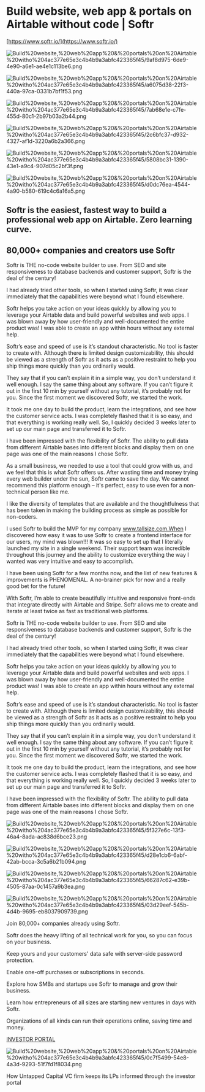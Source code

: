 # Build website, web app & portals on Airtable without code | Softr

[https://www.softr.io/](https://www.softr.io/)

![Build%20website,%20web%20app%20&%20portals%20on%20Airtable%20witho%204ac377e65e3c4b4b9a3abfc423365f45/9af8d975-6de9-4e90-a6e1-ae4e1c113be6.png](Build%20website,%20web%20app%20&%20portals%20on%20Airtable%20witho%204ac377e65e3c4b4b9a3abfc423365f45/9af8d975-6de9-4e90-a6e1-ae4e1c113be6.png)

![Build%20website,%20web%20app%20&%20portals%20on%20Airtable%20witho%204ac377e65e3c4b4b9a3abfc423365f45/a6075d38-22f3-440a-97ca-0331b7bf1f53.png](Build%20website,%20web%20app%20&%20portals%20on%20Airtable%20witho%204ac377e65e3c4b4b9a3abfc423365f45/a6075d38-22f3-440a-97ca-0331b7bf1f53.png)

![Build%20website,%20web%20app%20&%20portals%20on%20Airtable%20witho%204ac377e65e3c4b4b9a3abfc423365f45/7ab68e1e-c7fe-455d-80c1-2b97b03a2b44.png](Build%20website,%20web%20app%20&%20portals%20on%20Airtable%20witho%204ac377e65e3c4b4b9a3abfc423365f45/7ab68e1e-c7fe-455d-80c1-2b97b03a2b44.png)

![Build%20website,%20web%20app%20&%20portals%20on%20Airtable%20witho%204ac377e65e3c4b4b9a3abfc423365f45/2c6bfc37-d932-4327-af1d-3220a6b2a366.png](Build%20website,%20web%20app%20&%20portals%20on%20Airtable%20witho%204ac377e65e3c4b4b9a3abfc423365f45/2c6bfc37-d932-4327-af1d-3220a6b2a366.png)

![Build%20website,%20web%20app%20&%20portals%20on%20Airtable%20witho%204ac377e65e3c4b4b9a3abfc423365f45/5808bc31-1390-43e1-a9c4-907d05c2bf3f.png](Build%20website,%20web%20app%20&%20portals%20on%20Airtable%20witho%204ac377e65e3c4b4b9a3abfc423365f45/5808bc31-1390-43e1-a9c4-907d05c2bf3f.png)

![Build%20website,%20web%20app%20&%20portals%20on%20Airtable%20witho%204ac377e65e3c4b4b9a3abfc423365f45/d0dc76ea-4544-4a90-b580-619c4c6a16a5.png](Build%20website,%20web%20app%20&%20portals%20on%20Airtable%20witho%204ac377e65e3c4b4b9a3abfc423365f45/d0dc76ea-4544-4a90-b580-619c4c6a16a5.png)

## Softr is the easiest, fastest way to build a professional web app on Airtable. Zero learning curve.

## 80,000+ companies and creators use Softr

Softr is THE no-code website builder to use. From SEO and site responsiveness to database backends and customer support, Softr is the deal of the century!

I had already tried other tools, so when I started using Softr, it was clear immediately that the capabilities were beyond what I found elsewhere.

Softr helps you take action on your ideas quickly by allowing you to leverage your Airtable data and build powerful websites and web apps. I was blown away by how user-friendly and well-documented the entire product was! I was able to create an app within hours without any external help.

Softr’s ease and speed of use is it’s standout characteristic. No tool is faster to create with. Although there is limited design customizability, this should be viewed as a strength of Softr as it acts as a positive restraint to help you ship things more quickly than you ordinarily would.

They say that if you can’t explain it in a simple way, you don’t understand it well enough. I say the same thing about any software. If you can’t figure it out in the first 10 min by yourself without any tutorial, it’s probably not for you. Since the first moment we discovered Softr, we started the work.

It took me one day to build the product, learn the integrations, and see how the customer service acts. I was completely flashed that it is so easy, and that everything is working really well. So, I quickly decided 3 weeks later to set up our main page and transferred it to Softr.

I have been impressed with the flexibility of Softr. The ability to pull data from different Airtable bases into different blocks and display them on one page was one of the main reasons I chose Softr.

As a small business, we needed to use a tool that could grow with us, and we feel that this is what Softr offers us. After wasting time and money trying every web builder under the sun, Softr came to save the day. We cannot recommend this platform enough – it's perfect, easy to use even for a non-technical person like me.

I like the diversity of templates that are available and the thoughtfulness that has been taken in making the building process as simple as possible for non-coders.

I used Softr to build the MVP for my company www.tallsize.com.When I discovered how easy it was to use Softr to create a frontend interface for our users, my mind was blown!!! It was so easy to set up that I literally launched my site in a single weekend. Their support team was incredible throughout this journey and the ability to customize everything the way I wanted was very intuitive and easy to accomplish.

I have been using Softr for a few months now, and the list of new features & improvements is PHENOMENAL. A no-brainer pick for now and a really good bet for the future!

With Softr, I’m able to create beautifully intuitive and responsive front-ends that integrate directly with Airtable and Stripe. Softr allows me to create and iterate at least twice as fast as traditional web platforms.

Softr is THE no-code website builder to use. From SEO and site responsiveness to database backends and customer support, Softr is the deal of the century!

I had already tried other tools, so when I started using Softr, it was clear immediately that the capabilities were beyond what I found elsewhere.

Softr helps you take action on your ideas quickly by allowing you to leverage your Airtable data and build powerful websites and web apps. I was blown away by how user-friendly and well-documented the entire product was! I was able to create an app within hours without any external help.

Softr’s ease and speed of use is it’s standout characteristic. No tool is faster to create with. Although there is limited design customizability, this should be viewed as a strength of Softr as it acts as a positive restraint to help you ship things more quickly than you ordinarily would.

They say that if you can’t explain it in a simple way, you don’t understand it well enough. I say the same thing about any software. If you can’t figure it out in the first 10 min by yourself without any tutorial, it’s probably not for you. Since the first moment we discovered Softr, we started the work.

It took me one day to build the product, learn the integrations, and see how the customer service acts. I was completely flashed that it is so easy, and that everything is working really well. So, I quickly decided 3 weeks later to set up our main page and transferred it to Softr.

I have been impressed with the flexibility of Softr. The ability to pull data from different Airtable bases into different blocks and display them on one page was one of the main reasons I chose Softr.

![Build%20website,%20web%20app%20&%20portals%20on%20Airtable%20witho%204ac377e65e3c4b4b9a3abfc423365f45/5f327e6c-13f3-46a4-8ada-ac838d6bce23.png](Build%20website,%20web%20app%20&%20portals%20on%20Airtable%20witho%204ac377e65e3c4b4b9a3abfc423365f45/5f327e6c-13f3-46a4-8ada-ac838d6bce23.png)

![Build%20website,%20web%20app%20&%20portals%20on%20Airtable%20witho%204ac377e65e3c4b4b9a3abfc423365f45/d28e1cb6-6abf-42ab-bcca-3c5a6b21b094.png](Build%20website,%20web%20app%20&%20portals%20on%20Airtable%20witho%204ac377e65e3c4b4b9a3abfc423365f45/d28e1cb6-6abf-42ab-bcca-3c5a6b21b094.png)

![Build%20website,%20web%20app%20&%20portals%20on%20Airtable%20witho%204ac377e65e3c4b4b9a3abfc423365f45/66287c62-e39b-4505-87aa-0c1457a9b3ea.png](Build%20website,%20web%20app%20&%20portals%20on%20Airtable%20witho%204ac377e65e3c4b4b9a3abfc423365f45/66287c62-e39b-4505-87aa-0c1457a9b3ea.png)

![Build%20website,%20web%20app%20&%20portals%20on%20Airtable%20witho%204ac377e65e3c4b4b9a3abfc423365f45/03d29eef-545b-4d4b-9695-eb8037909739.png](Build%20website,%20web%20app%20&%20portals%20on%20Airtable%20witho%204ac377e65e3c4b4b9a3abfc423365f45/03d29eef-545b-4d4b-9695-eb8037909739.png)

Join 80,000+ companies already using Softr.

Softr does the heavy lifting of all technical work for you, so you can focus on your business.

Keep yours and your customers' data safe with server-side password protection.

Enable one-off purchases or subscriptions in seconds.

Explore how SMBs and startups use Softr to manage and grow their business.

Learn how entrepreneurs of all sizes are starting new ventures in days with Softr.

Organizations of all kinds can run their operations online, saving time and money.

[INVESTOR PORTAL](https://www.softr.io/case-studies/untapped-vc)

![Build%20website,%20web%20app%20&%20portals%20on%20Airtable%20witho%204ac377e65e3c4b4b9a3abfc423365f45/0c7f5499-54e8-4a3d-9293-51f7fd1f8034.png](Build%20website,%20web%20app%20&%20portals%20on%20Airtable%20witho%204ac377e65e3c4b4b9a3abfc423365f45/0c7f5499-54e8-4a3d-9293-51f7fd1f8034.png)

How Untapped Capital VC firm keeps its LPs informed through the investor portal